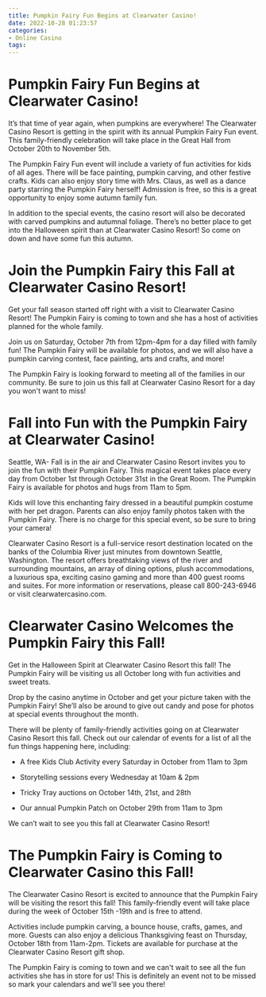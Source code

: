 ```yaml
---
title: Pumpkin Fairy Fun Begins at Clearwater Casino!
date: 2022-10-28 01:23:57
categories:
- Online Casino
tags:
---
```



#  Pumpkin Fairy Fun Begins at Clearwater Casino!

It’s that time of year again, when pumpkins are everywhere! The Clearwater Casino Resort is getting in the spirit with its annual Pumpkin Fairy Fun event. This family-friendly celebration will take place in the Great Hall from October 20th to November 5th.

The Pumpkin Fairy Fun event will include a variety of fun activities for kids of all ages. There will be face painting, pumpkin carving, and other festive crafts. Kids can also enjoy story time with Mrs. Claus, as well as a dance party starring the Pumpkin Fairy herself! Admission is free, so this is a great opportunity to enjoy some autumn family fun.

In addition to the special events, the casino resort will also be decorated with carved pumpkins and autumnal foliage. There’s no better place to get into the Halloween spirit than at Clearwater Casino Resort! So come on down and have some fun this autumn.

#  Join the Pumpkin Fairy this Fall at Clearwater Casino Resort!

Get your fall season started off right with a visit to Clearwater Casino Resort! The Pumpkin Fairy is coming to town and she has a host of activities planned for the whole family.

Join us on Saturday, October 7th from 12pm-4pm for a day filled with family fun! The Pumpkin Fairy will be available for photos, and we will also have a pumpkin carving contest, face painting, arts and crafts, and more!

The Pumpkin Fairy is looking forward to meeting all of the families in our community. Be sure to join us this fall at Clearwater Casino Resort for a day you won't want to miss!

#  Fall into Fun with the Pumpkin Fairy at Clearwater Casino!

Seattle, WA- Fall is in the air and Clearwater Casino Resort invites you to join the fun with their Pumpkin Fairy. This magical event takes place every day from October 1st through October 31st in the Great Room. The Pumpkin Fairy is available for photos and hugs from 11am to 5pm.

Kids will love this enchanting fairy dressed in a beautiful pumpkin costume with her pet dragon. Parents can also enjoy family photos taken with the Pumpkin Fairy. There is no charge for this special event, so be sure to bring your camera!

Clearwater Casino Resort is a full-service resort destination located on the banks of the Columbia River just minutes from downtown Seattle, Washington. The resort offers breathtaking views of the river and surrounding mountains, an array of dining options, plush accommodations, a luxurious spa, exciting casino gaming and more than 400 guest rooms and suites. For more information or reservations, please call 800-243-6946 or visit clearwatercasino.com.

#  Clearwater Casino Welcomes the Pumpkin Fairy this Fall!

Get in the Halloween Spirit at Clearwater Casino Resort this fall! The Pumpkin Fairy will be visiting us all October long with fun activities and sweet treats.

Drop by the casino anytime in October and get your picture taken with the Pumpkin Fairy! She’ll also be around to give out candy and pose for photos at special events throughout the month.

There will be plenty of family-friendly activities going on at Clearwater Casino Resort this fall. Check out our calendar of events for a list of all the fun things happening here, including:

- A free Kids Club Activity every Saturday in October from 11am to 3pm

- Storytelling sessions every Wednesday at 10am & 2pm

- Tricky Tray auctions on October 14th, 21st, and 28th

- Our annual Pumpkin Patch on October 29th from 11am to 3pm


We can’t wait to see you this fall at Clearwater Casino Resort!

#  The Pumpkin Fairy is Coming to Clearwater Casino this Fall!

The Clearwater Casino Resort is excited to announce that the Pumpkin Fairy will be visiting the resort this fall! This family-friendly event will take place during the week of October 15th -19th and is free to attend.

Activities include pumpkin carving, a bounce house, crafts, games, and more. Guests can also enjoy a delicious Thanksgiving feast on Thursday, October 18th from 11am-2pm. Tickets are available for purchase at the Clearwater Casino Resort gift shop.

The Pumpkin Fairy is coming to town and we can't wait to see all the fun activities she has in store for us! This is definitely an event not to be missed so mark your calendars and we'll see you there!